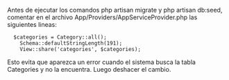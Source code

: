  Antes de ejecutar los comandos php artisan migrate y php artisan db:seed, 
 comentar en el archivo App/Providers/AppServiceProvider.php las siguientes lineas:
 
      $categories = Category::all();
        Schema::defaultStringLength(191);
        View::share('categories', $categories);
        
Esto evita que aparezca un error cuando el sistema busca la tabla Categories y no la encuentra.
Luego deshacer el cambio. 
